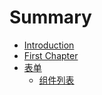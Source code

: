 # Summary

* [Introduction](README.md)
* [First Chapter](chapter1.md)
* [表单](form.md)
   * [组件列表](form-components.md)


